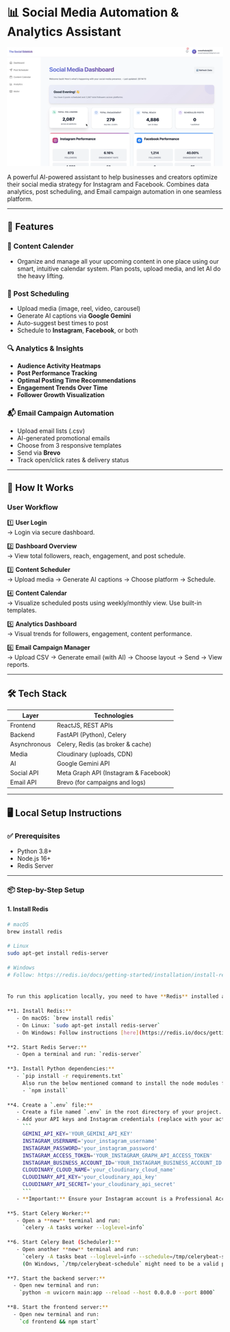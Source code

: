 # 📊 Social Media Automation & Analytics Assistant

![Dashboard Preview](https://github.com/sweathabalaji/The-social-sidekick/blob/6b0d574f4c19765c8a6da9c2304c6c2255ae288e/Screenshot%202025-07-01%20at%208.37.52%20PM.png)

A powerful AI-powered assistant to help businesses and creators optimize their social media strategy for Instagram and Facebook. Combines data analytics, post scheduling, and Email campaign automation in one seamless platform.

---

## 🚀 Features

### 📅 Content Calender 
- Organize and manage all your upcoming content in one place using our smart, intuitive calendar system. Plan posts, upload media, and let AI do the heavy lifting.


### 📅 Post Scheduling
- Upload media (image, reel, video, carousel)
- Generate AI captions via **Google Gemini**
- Auto-suggest best times to post
- Schedule to **Instagram**, **Facebook**, or both

### 🔍 Analytics & Insights
- **Audience Activity Heatmaps**
- **Post Performance Tracking**
- **Optimal Posting Time Recommendations**
- **Engagement Trends Over Time**
- **Follower Growth Visualization**

### 📬 Email Campaign Automation
- Upload email lists (.csv)
- AI-generated promotional emails
- Choose from 3 responsive templates
- Send via **Brevo**
- Track open/click rates & delivery status

---

## 🧠 How It Works

### User Workflow

1️⃣ **User Login**  
→ Login via secure dashboard.

2️⃣ **Dashboard Overview**  
→ View total followers, reach, engagement, and post schedule.

3️⃣ **Content Scheduler**  
→ Upload media → Generate AI captions → Choose platform → Schedule.

4️⃣ **Content Calendar**  
→ Visualize scheduled posts using weekly/monthly view. Use built-in templates.

5️⃣ **Analytics Dashboard**  
→ Visual trends for followers, engagement, content performance.

6️⃣ **Email Campaign Manager**  
→ Upload CSV → Generate email (with AI) → Choose layout → Send → View reports.

---

## 🛠️ Tech Stack

| Layer         | Technologies                              |
|--------------|-------------------------------------------|
| Frontend     | ReactJS, REST APIs                        |
| Backend      | FastAPI (Python), Celery                  |
| Asynchronous | Celery, Redis (as broker & cache)         |
| Media        | Cloudinary (uploads, CDN)                 |
| AI           | Google Gemini API                         |
| Social API   | Meta Graph API (Instagram & Facebook)     |
| Email API    | Brevo (for campaigns and logs)            |

---

## 🖥️ Local Setup Instructions

### ✅ Prerequisites
- Python 3.8+
- Node.js 16+
- Redis Server

---

### 📦 Step-by-Step Setup

#### 1. Install Redis

```bash
# macOS
brew install redis

# Linux
sudo apt-get install redis-server

# Windows
# Follow: https://redis.io/docs/getting-started/installation/install-redis-on-windows/


To run this application locally, you need to have **Redis** installed and running, and then start **Celery Worker**, **Celery Beat**, and the **Streamlit app** in separate terminal windows.

**1. Install Redis:**
   - On macOS: `brew install redis`
   - On Linux: `sudo apt-get install redis-server`
   - On Windows: Follow instructions [here](https://redis.io/docs/getting-started/installation/install-redis-on-windows/)

**2. Start Redis Server:**
   - Open a terminal and run: `redis-server`

**3. Install Python dependencies:**
   - `pip install -r requirements.txt`
     Also run the below mentioned command to install the node modules from package.json:
     - `npm install`

**4. Create a `.env` file:**
   - Create a file named `.env` in the root directory of your project.
   - Add your API keys and Instagram credentials (replace with your actual values):
     ```
     GEMINI_API_KEY='YOUR_GEMINI_API_KEY'
     INSTAGRAM_USERNAME='your_instagram_username'
     INSTAGRAM_PASSWORD='your_instagram_password'
     INSTAGRAM_ACCESS_TOKEN='YOUR_INSTAGRAM_GRAPH_API_ACCESS_TOKEN'
     INSTAGRAM_BUSINESS_ACCOUNT_ID='YOUR_INSTAGRAM_BUSINESS_ACCOUNT_ID'
     CLOUDINARY_CLOUD_NAME='your_cloudinary_cloud_name'
     CLOUDINARY_API_KEY='your_cloudinary_api_key'
     CLOUDINARY_API_SECRET='your_cloudinary_api_secret'
     ```
   - **Important:** Ensure your Instagram account is a Professional Account (Creator or Business) and linked to a Facebook Page to use the Graph API. Obtain `INSTAGRAM_ACCESS_TOKEN` and `INSTAGRAM_BUSINESS_ACCOUNT_ID` via the [Facebook Graph API Explorer](https://developers.facebook.com/tools/explorer/).

**5. Start Celery Worker:**
   - Open a **new** terminal and run:
     `celery -A tasks worker --loglevel=info`

**6. Start Celery Beat (Scheduler):**
   - Open another **new** terminal and run:
     `celery -A tasks beat --loglevel=info --schedule=/tmp/celerybeat-schedule`
     (On Windows, `/tmp/celerybeat-schedule` might need to be a valid path like `C:\temp\celerybeat-schedule`)

**7. Start the backend server:**
  - Open new terminal and run:
    `python -m uvicorn main:app --reload --host 0.0.0.0 --port 8000`

**8. Start the frontend server:**
  - Open new terminal and run:
    `cd frontend && npm start`
 
